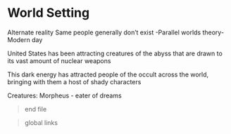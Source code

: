 # World Setting

Alternate reality Same people generally don’t exist -Parallel worlds theory-
Modern day

United States has been attracting creatures of the abyss that are drawn to its
vast amount of nuclear weapons

This dark energy has attracted people of the occult across the world, bringing
with them a host of shady characters

Creatures: Morpheus - eater of dreams

> end file

> global links

[sanctuarypub]: /NPCs/IowaCity/RondaWeever/RondaWeever.md
[rondaweever]: /NPCs/IowaCity/RondaWeever/RondaWeever.md
